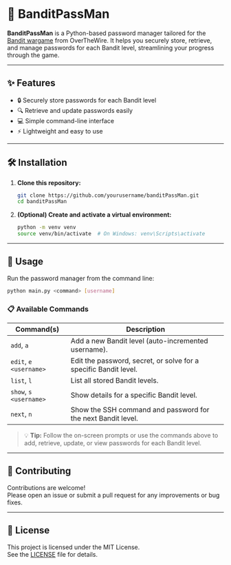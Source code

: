 # 🚀 BanditPassMan

**BanditPassMan** is a Python-based password manager tailored for the [Bandit wargame](https://overthewire.org/wargames/bandit/bandit0.html) from OverTheWire. It helps you securely store, retrieve, and manage passwords for each Bandit level, streamlining your progress through the game.

---

## ✨ Features

- 🔒 Securely store passwords for each Bandit level
- 🔍 Retrieve and update passwords easily
- 💻 Simple command-line interface
- ⚡ Lightweight and easy to use

---

## 🛠️ Installation

1. **Clone this repository:**
    ```bash
    git clone https://github.com/yourusername/banditPassMan.git
    cd banditPassMan
    ```

2. **(Optional) Create and activate a virtual environment:**
    ```bash
    python -m venv venv
    source venv/bin/activate  # On Windows: venv\Scripts\activate
    ```

---

## 🚦 Usage

Run the password manager from the command line:

```bash
python main.py <command> [username]
```

### 📋 Available Commands

| Command(s)         | Description                                                        |
|--------------------|--------------------------------------------------------------------|
| `add`, `a`         | Add a new Bandit level (auto-incremented username).                |
| `edit`, `e` `<username>` | Edit the password, secret, or solve for a specific Bandit level.   |
| `list`, `l`        | List all stored Bandit levels.                                     |
| `show`, `s` `<username>` | Show details for a specific Bandit level.                          |
| `next`, `n`        | Show the SSH command and password for the next Bandit level.        |

> 💡 **Tip:** Follow the on-screen prompts or use the commands above to add, retrieve, update, or view passwords for each Bandit level.

---

## 🤝 Contributing

Contributions are welcome!  
Please open an issue or submit a pull request for any improvements or bug fixes.

---

## 📄 License

This project is licensed under the MIT License.  
See the [LICENSE](LICENSE) file for details.
